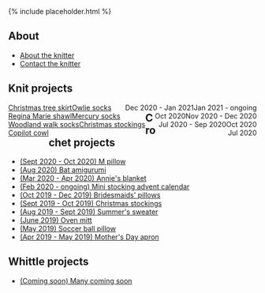 {% include placeholder.html  %}

## About

- [About the knitter](about.md)
- [Contact the knitter](mailto:liandrea4@gmail.com)

## Knit projects

<span style="float:left"> <a href="knit/tree_skirt.md">Christmas tree skirt</a> </span> 
<span style="float:right">Jan 2021 - ongoing</span> 

<span style="float:left"> <a href="knit/owlie_socks.md">Owlie socks</a> </span>
<span style="float:right">Dec 2020 - Jan 2021</span> 

<span style="float:left"> <a href="knit/regina_marie_shawl.md">Regina Marie shawl</a> </span> 
<span style="float:right">Nov 2020 - Dec 2020</span> 

<span style="float:left"> <a href="knit/mercury_socks.md">Mercury socks</a> </span> 
<span style="float:right">Oct 2020</span> 

<span style="float:left"> <a href="knit/woodland_walk_socks.md">Woodland walk socks</a> </span>
<span style="float:right">Oct 2020</span> 

<span style="float:left"> <a href="knit/christmas_stockings.md">Christmas stockings</a> </span> 
<span style="float:right">Jul 2020 - Sep 2020</span> 

<span style="float:left"> <a href="knit/copilot_cowl.md">Copilot cowl</a> </span> 
<span style="float:right">Jul 2020</span> 

## Crochet projects

- [(Sept 2020 - Oct 2020) M pillow](crochet/m_pillow.md)
- [(Aug 2020) Bat amigurumi](crochet/bat.md)
- [(Mar 2020 - Apr 2020) Annie's blanket](crochet/annie_blanket.md)
- [(Feb 2020 - ongoing) Mini stocking advent calendar](crochet/stocking_advent_cal.md)
- [(Oct 2019 - Dec 2019) Bridesmaids' pillows](crochet/bridesmaids_pillows.md)
- [(Sept 2019 - Oct 2019) Christmas stockings](crochet/christmas_stockings.md)
- [(Aug 2019 - Sept 2019) Summer's sweater](crochet/summer_sweater.md)
- [(June 2019) Oven mitt](crochet/oven_mitt.md)
- [(May 2019) Soccer ball pillow](crochet/soccer_pillow.md)
- [(Apr 2019 - May 2019) Mother's Day apron](crochet/mothers_day_apron.md)

## Whittle projects

- [(Coming soon) Many coming soon](whittle/sample.md)

